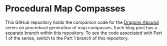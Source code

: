 # Procedural Map Compasses

This GitHub repository holds the companion code for the [Dragons Abound](https://heredragonsabound.blogspot.com/) series on procedural generation of map compasses.  Each blog post has a separate branch within this repository.  To see the code associated with Part 1 of the series, switch to the Part 1 branch of this repository.
